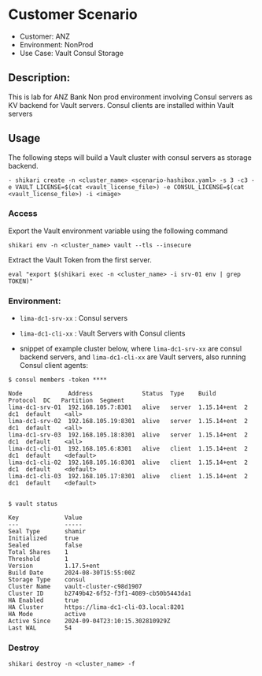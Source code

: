 # Customer Scenario
- Customer: ANZ
- Environment: NonProd
- Use Case: Vault Consul Storage

## Description:
This is lab for ANZ Bank Non prod environment involving Consul servers as KV backend for Vault servers. Consul clients are installed within Vault servers

## Usage

The following steps will build a Vault cluster with consul servers as storage backend.

```
- shikari create -n <cluster_name> <scenario-hashibox.yaml> -s 3 -c3 -e VAULT_LICENSE=$(cat <vault_license_file>) -e CONSUL_LICENSE=$(cat <vault_license_file>) -i <image>
```

### Access

Export the Vault environment variable using the following command

```
shikari env -n <cluster_name> vault --tls --insecure
```

Extract the Vault Token from the first server.

```
eval "export $(shikari exec -n <cluster_name> -i srv-01 env | grep TOKEN)"
```

### Environment:
- `lima-dc1-srv-xx` : Consul servers
- `lima-dc1-cli-xx` : Vault Servers with Consul clients

- snippet of example cluster below, where `lima-dc1-srv-xx` are consul backend servers, and `lima-dc1-cli-xx` are Vault servers, also running Consul client agents:

```
$ consul members -token ****

Node             Address              Status  Type    Build        Protocol  DC   Partition  Segment
lima-dc1-srv-01  192.168.105.7:8301   alive   server  1.15.14+ent  2         dc1  default    <all>
lima-dc1-srv-02  192.168.105.19:8301  alive   server  1.15.14+ent  2         dc1  default    <all>
lima-dc1-srv-03  192.168.105.18:8301  alive   server  1.15.14+ent  2         dc1  default    <all>
lima-dc1-cli-01  192.168.105.6:8301   alive   client  1.15.14+ent  2         dc1  default    <default>
lima-dc1-cli-02  192.168.105.16:8301  alive   client  1.15.14+ent  2         dc1  default    <default>
lima-dc1-cli-03  192.168.105.17:8301  alive   client  1.15.14+ent  2         dc1  default    <default>


$ vault status

Key             Value
---             -----
Seal Type       shamir
Initialized     true
Sealed          false
Total Shares    1
Threshold       1
Version         1.17.5+ent
Build Date      2024-08-30T15:55:00Z
Storage Type    consul
Cluster Name    vault-cluster-c98d1907
Cluster ID      b2749b42-6f52-f3f1-4089-cb50b5443da1
HA Enabled      true
HA Cluster      https://lima-dc1-cli-03.local:8201
HA Mode         active
Active Since    2024-09-04T23:10:15.302810929Z
Last WAL        54
```




### Destroy

```
shikari destroy -n <cluster_name> -f
```